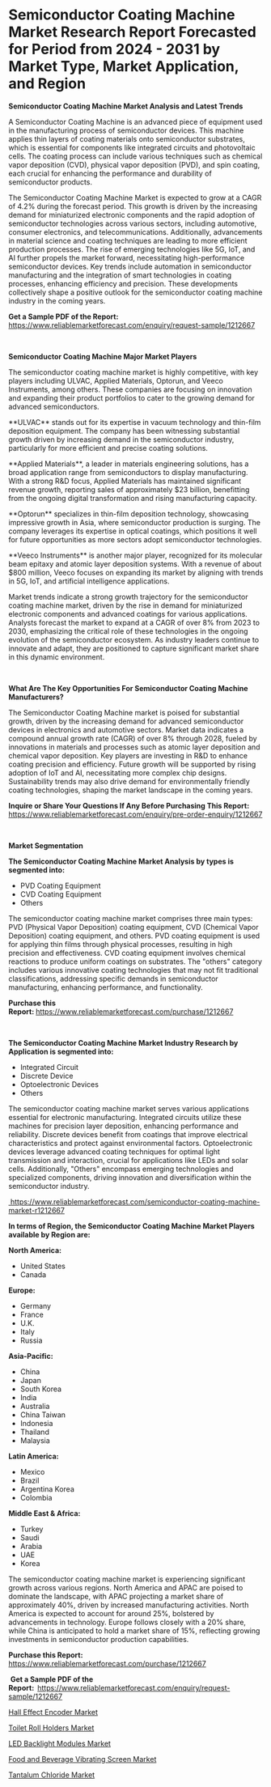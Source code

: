 <p><h1>Semiconductor Coating Machine Market Research Report Forecasted for Period from 2024 -  2031 by Market Type, Market Application, and Region</h1></p><p><strong>Semiconductor Coating Machine Market Analysis and Latest Trends</strong></p>
<p><p>A Semiconductor Coating Machine is an advanced piece of equipment used in the manufacturing process of semiconductor devices. This machine applies thin layers of coating materials onto semiconductor substrates, which is essential for components like integrated circuits and photovoltaic cells. The coating process can include various techniques such as chemical vapor deposition (CVD), physical vapor deposition (PVD), and spin coating, each crucial for enhancing the performance and durability of semiconductor products.</p><p>The Semiconductor Coating Machine Market is expected to grow at a CAGR of 4.2% during the forecast period. This growth is driven by the increasing demand for miniaturized electronic components and the rapid adoption of semiconductor technologies across various sectors, including automotive, consumer electronics, and telecommunications. Additionally, advancements in material science and coating techniques are leading to more efficient production processes. The rise of emerging technologies like 5G, IoT, and AI further propels the market forward, necessitating high-performance semiconductor devices. Key trends include automation in semiconductor manufacturing and the integration of smart technologies in coating processes, enhancing efficiency and precision. These developments collectively shape a positive outlook for the semiconductor coating machine industry in the coming years.</p></p>
<p><strong>Get a Sample PDF of the Report:&nbsp;</strong> <a href="https://www.reliablemarketforecast.com/enquiry/request-sample/1212667?utm_campaign=1110&utm_medium=2&utm_source=Github&utm_content=ia&utm_term=06102024&utm_id=semiconductor-coating-machine">https://www.reliablemarketforecast.com/enquiry/request-sample/1212667</a></p>
<p>&nbsp;</p>
<p><strong>Semiconductor Coating Machine Major Market Players</strong></p>
<p><p>The semiconductor coating machine market is highly competitive, with key players including ULVAC, Applied Materials, Optorun, and Veeco Instruments, among others. These companies are focusing on innovation and expanding their product portfolios to cater to the growing demand for advanced semiconductors.</p><p>**ULVAC** stands out for its expertise in vacuum technology and thin-film deposition equipment. The company has been witnessing substantial growth driven by increasing demand in the semiconductor industry, particularly for more efficient and precise coating solutions.</p><p>**Applied Materials**, a leader in materials engineering solutions, has a broad application range from semiconductors to display manufacturing. With a strong R&D focus, Applied Materials has maintained significant revenue growth, reporting sales of approximately $23 billion, benefitting from the ongoing digital transformation and rising manufacturing capacity.</p><p>**Optorun** specializes in thin-film deposition technology, showcasing impressive growth in Asia, where semiconductor production is surging. The company leverages its expertise in optical coatings, which positions it well for future opportunities as more sectors adopt semiconductor technologies.</p><p>**Veeco Instruments** is another major player, recognized for its molecular beam epitaxy and atomic layer deposition systems. With a revenue of about $800 million, Veeco focuses on expanding its market by aligning with trends in 5G, IoT, and artificial intelligence applications.</p><p>Market trends indicate a strong growth trajectory for the semiconductor coating machine market, driven by the rise in demand for miniaturized electronic components and advanced coatings for various applications. Analysts forecast the market to expand at a CAGR of over 8% from 2023 to 2030, emphasizing the critical role of these technologies in the ongoing evolution of the semiconductor ecosystem. As industry leaders continue to innovate and adapt, they are positioned to capture significant market share in this dynamic environment.</p></p>
<p>&nbsp;</p>
<p><strong>What Are The Key Opportunities For Semiconductor Coating Machine Manufacturers?</strong></p>
<p><p>The Semiconductor Coating Machine market is poised for substantial growth, driven by the increasing demand for advanced semiconductor devices in electronics and automotive sectors. Market data indicates a compound annual growth rate (CAGR) of over 8% through 2028, fueled by innovations in materials and processes such as atomic layer deposition and chemical vapor deposition. Key players are investing in R&D to enhance coating precision and efficiency. Future growth will be supported by rising adoption of IoT and AI, necessitating more complex chip designs. Sustainability trends may also drive demand for environmentally friendly coating technologies, shaping the market landscape in the coming years.</p></p>
<p><strong>Inquire or Share Your Questions If Any Before Purchasing This Report:</strong> <a href="https://www.reliablemarketforecast.com/enquiry/pre-order-enquiry/1212667?utm_campaign=1110&utm_medium=2&utm_source=Github&utm_content=ia&utm_term=06102024&utm_id=semiconductor-coating-machine">https://www.reliablemarketforecast.com/enquiry/pre-order-enquiry/1212667</a></p>
<p>&nbsp;</p>
<p><strong>Market Segmentation</strong></p>
<p><strong>The Semiconductor Coating Machine Market Analysis by types is segmented into:</strong></p>
<p><ul><li>PVD Coating Equipment</li><li>CVD Coating Equipment</li><li>Others</li></ul></p>
<p><p>The semiconductor coating machine market comprises three main types: PVD (Physical Vapor Deposition) coating equipment, CVD (Chemical Vapor Deposition) coating equipment, and others. PVD coating equipment is used for applying thin films through physical processes, resulting in high precision and effectiveness. CVD coating equipment involves chemical reactions to produce uniform coatings on substrates. The "others" category includes various innovative coating technologies that may not fit traditional classifications, addressing specific demands in semiconductor manufacturing, enhancing performance, and functionality.</p></p>
<p><strong>Purchase this Report:&nbsp;</strong><a href="https://www.reliablemarketforecast.com/purchase/1212667?utm_campaign=1110&utm_medium=2&utm_source=Github&utm_content=ia&utm_term=06102024&utm_id=semiconductor-coating-machine">https://www.reliablemarketforecast.com/purchase/1212667</a></p>
<p>&nbsp;</p>
<p><strong>The Semiconductor Coating Machine Market Industry Research by Application is segmented into:</strong></p>
<p><ul><li>Integrated Circuit</li><li>Discrete Device</li><li>Optoelectronic Devices</li><li>Others</li></ul></p>
<p><p>The semiconductor coating machine market serves various applications essential for electronic manufacturing. Integrated circuits utilize these machines for precision layer deposition, enhancing performance and reliability. Discrete devices benefit from coatings that improve electrical characteristics and protect against environmental factors. Optoelectronic devices leverage advanced coating techniques for optimal light transmission and interaction, crucial for applications like LEDs and solar cells. Additionally, "Others" encompass emerging technologies and specialized components, driving innovation and diversification within the semiconductor industry.</p></p>
<p><a href="https://www.reliablemarketforecast.com/semiconductor-coating-machine-market-r1212667?utm_campaign=1110&utm_medium=2&utm_source=Github&utm_content=ia&utm_term=06102024&utm_id=semiconductor-coating-machine">&nbsp;https://www.reliablemarketforecast.com/semiconductor-coating-machine-market-r1212667</a></p>
<p><strong>In terms of Region, the Semiconductor Coating Machine Market Players available by Region are:</strong></p>
<p>
    <p> <strong> North America: </strong>
        <ul>
            <li>United States</li>
            <li>Canada</li>
        </ul>
        </p> 
    <p> <strong> Europe: </strong>
        <ul>
            <li>Germany</li>
            <li>France</li>
            <li>U.K.</li>
            <li>Italy</li>
            <li>Russia</li>
        </ul>
        </p> 
    <p> <strong> Asia-Pacific: </strong>
        <ul>
            <li>China</li>
            <li>Japan</li>
            <li>South Korea</li>
            <li>India</li>
            <li>Australia</li>
            <li>China Taiwan</li>
            <li>Indonesia</li>
            <li>Thailand</li>
            <li>Malaysia</li>
        </ul>
        </p> 
    <p> <strong> Latin America: </strong>
        <ul>
            <li>Mexico</li>
            <li>Brazil</li>
            <li>Argentina Korea</li>
            <li>Colombia</li>
        </ul>
        </p> 
    <p> <strong> Middle East & Africa: </strong>
        <ul>
            <li>Turkey</li>
            <li>Saudi</li>
            <li>Arabia</li>
            <li>UAE</li>
            <li>Korea</li>
        </ul>
    </p>
    </p>
<p><p>The semiconductor coating machine market is experiencing significant growth across various regions. North America and APAC are poised to dominate the landscape, with APAC projecting a market share of approximately 40%, driven by increased manufacturing activities. North America is expected to account for around 25%, bolstered by advancements in technology. Europe follows closely with a 20% share, while China is anticipated to hold a market share of 15%, reflecting growing investments in semiconductor production capabilities.</p></p>
<p><strong>Purchase this Report: </strong><a href="https://www.reliablemarketforecast.com/purchase/1212667?utm_campaign=1110&utm_medium=2&utm_source=Github&utm_content=ia&utm_term=06102024&utm_id=semiconductor-coating-machine">https://www.reliablemarketforecast.com/purchase/1212667</a></p>
<p>&nbsp;<strong>Get a Sample PDF of the Report:&nbsp;&nbsp;</strong><a href="https://www.reliablemarketforecast.com/enquiry/request-sample/1212667?utm_campaign=1110&utm_medium=2&utm_source=Github&utm_content=ia&utm_term=06102024&utm_id=semiconductor-coating-machine">https://www.reliablemarketforecast.com/enquiry/request-sample/1212667</a></p>
<p><strong></strong></p>
<p><p><a href="https://issuu.com/reportprime-2/docs/hall-effect-encoder-market-size-203_d3b7ef0fa3aa8a?utm_campaign=1110&utm_medium=2&utm_source=Github&utm_content=ia&utm_term=06102024&utm_id=semiconductor-coating-machine">Hall Effect Encoder Market</a></p><p><a href="https://www.linkedin.com/pulse/toilet-roll-holders-market-innovations-trends-comprehensive-yhrne?utm_campaign=1110&utm_medium=2&utm_source=Github&utm_content=ia&utm_term=06102024&utm_id=semiconductor-coating-machine">Toilet Roll Holders Market</a></p><p><a href="https://issuu.com/reportprime-2/docs/led-backlight-modules-market-size-2_37a52b2b7b3623?utm_campaign=1110&utm_medium=2&utm_source=Github&utm_content=ia&utm_term=06102024&utm_id=semiconductor-coating-machine">LED Backlight Modules Market</a></p><p><a href="https://github.com/WillieWoodard/Market-Research-Report-List-6/blob/main/food-and-beverage-vibrating-screen-market.md?utm_campaign=1110&utm_medium=2&utm_source=Github&utm_content=ia&utm_term=06102024&utm_id=semiconductor-coating-machine">Food and Beverage Vibrating Screen Market</a></p><p><a href="https://www.linkedin.com/pulse/regional-adaptations-global-tantalum-chloride-market-trends-unu7f?utm_campaign=1110&utm_medium=2&utm_source=Github&utm_content=ia&utm_term=06102024&utm_id=semiconductor-coating-machine">Tantalum Chloride Market</a></p></p>